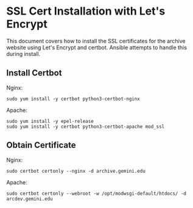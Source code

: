 # SSL Cert Installation with Let's Encrypt

This document covers how to install the SSL certificates for the archive website using
Let's Encrypt and certbot.  Ansible attempts to handle this during install.

## Install Certbot

Nginx:

```
sudo yum install -y certbot python3-certbot-nginx
```

Apache:

```
sudo yum install -y epel-release
sudo yum install -y certbot python3-certbot-apache mod_ssl
```

## Obtain Certificate

Nginx:

```
sudo certbot certonly --nginx -d archive.gemini.edu
```

Apache:

```
sudo certbot certonly --webroot -w /opt/modwsgi-default/htdocs/ -d arcdev.gemini.edu
```
